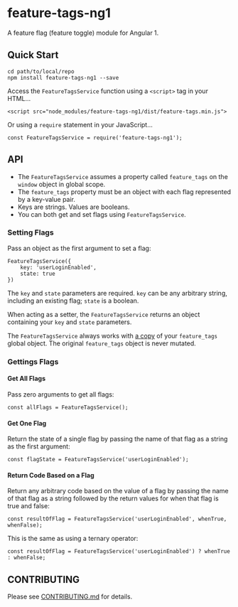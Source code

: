 # feature-tags-ng1

A feature flag (feature toggle) module for Angular 1.

## Quick Start

```
cd path/to/local/repo
npm install feature-tags-ng1 --save
```

Access the `FeatureTagsService` function using a `<script>` tag in your HTML…

```
<script src="node_modules/feature-tags-ng1/dist/feature-tags.min.js">
```

Or using a `require` statement in your JavaScript…

```
const FeatureTagsService = require('feature-tags-ng1');
```

## API

- The `FeatureTagsService` assumes a property called `feature_tags` on the `window` object in global scope.
- The `feature_tags` property must be an object with each flag represented by a key-value pair.
- Keys are strings. Values are booleans.
- You can both get and set flags using `FeatureTagsService`.


### Setting Flags

Pass an object as the first argument to set a flag:

```
FeatureTagsService({
    key: 'userLoginEnabled',
    state: true
})
```

The `key` and `state` parameters are required. `key` can be any arbitrary string, including an existing flag; `state` is a boolean.

When acting as a setter, the `FeatureTagsService` returns an object containing your `key` and `state` parameters.

The `FeatureTagsService` always works with [a copy](https://github.com/dperuo/feature-tags/blob/master/ng1/src/feature-tags.service.js#L10) of your `feature_tags` global object. The original `feature_tags` object is never mutated.

### Gettings Flags

#### Get All Flags
Pass zero arguments to get all flags:

```
const allFlags = FeatureTagsService();
```
#### Get One Flag
Return the state of a single flag by passing the name of that flag as a string as the first argument:

```
const flagState = FeatureTagsService('userLoginEnabled');
```

#### Return Code Based on a Flag
Return any arbitrary code based on the value of a flag by passing the name of that flag as a string followed by the return values for when that flag is true and false:

```
const resultOfFlag = FeatureTagsService('userLoginEnabled', whenTrue, whenFalse);
```

This is the same as using a ternary operator:

```
const resultOfFlag = FeatureTagsService('userLoginEnabled') ? whenTrue : whenFalse;
```

## CONTRIBUTING

Please see [CONTRIBUTING.md](https://github.com/dperuo/feature-tags/blob/master/CONTRIBUTING.md) for details.
